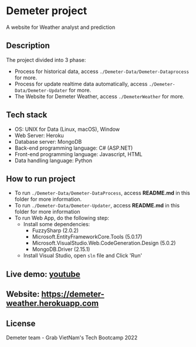# Demeter project
A website for Weather analyst and prediction
## Description
The project divided into 3 phase:
- Process for historical data, access `./Demeter-Data/Demeter-Dataprocess` for more.
- Process for update realtime data automatically, access `./Demeter-Data/Demeter-Updater` for more.
- The Website for Demeter Weather, access `./DemeterWeather` for more.

## Tech stack
- OS: UNIX for Data (Linux, macOS), Window
- Web Server: Heroku
- Database server: MongoDB
- Back-end programming language: C# (ASP.NET)
- Front-end programming language: Javascript, HTML
- Data handling language: Python

## How to run project
- To run `./Demeter-Data/Demeter-DataProcess`, access **README.md** in this folder for more information.
- To run `./Demeter-Data/Demeter-Updater`, access **README.md** in this folder for more information
- To run Web App, do the following step:
  -  Install some dependencies:
      -  FuzzySharp (2.0.2)
      -  Microsoft.EntityFrameworkCore.Tools (5.0.17)
      -  Microsoft.VisualStudio.Web.CodeGeneration.Design (5.0.2)
      -  MongoDB.Driver (2.15.1)
  -  Install Visual Studio, open `sln` file and Click 'Run'

## Live demo: [youtube](http://www.youtube.com/watch?v=sFQ_74eRxX8)
## Website: https://demeter-weather.herokuapp.com
## License
Demeter team - Grab VietNam's Tech Bootcamp 2022
